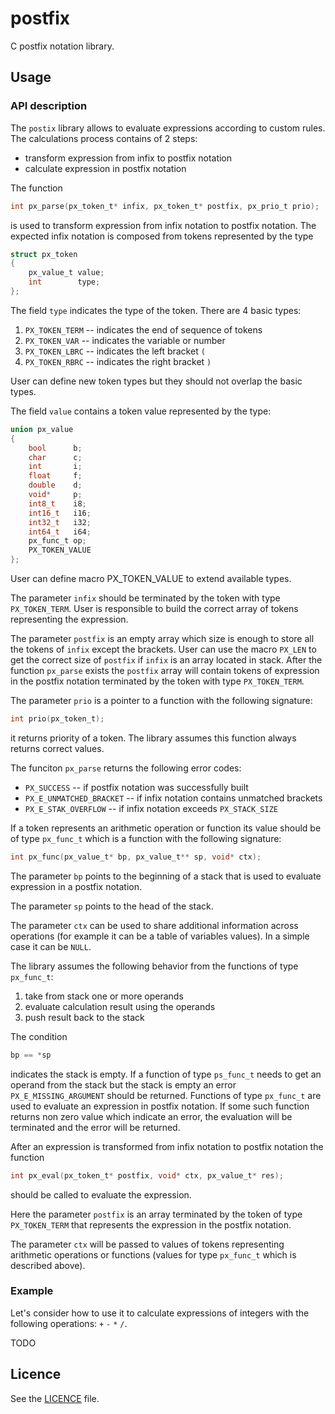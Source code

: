 # postfix

C postfix notation library.

## Usage

### API description

The `postix` library allows to evaluate expressions according to custom rules.
The calculations process contains of 2 steps:

 * transform expression from infix to postfix notation
 * calculate expression in postfix notation

The function

```C
int px_parse(px_token_t* infix, px_token_t* postfix, px_prio_t prio);
```

is used to transform expression from infix notation to postfix notation. The
expected infix notation is composed from tokens represented by the type

```C
struct px_token
{
    px_value_t value;
    int        type;
};
```

The field `type` indicates the type of the token. There are 4 basic types:
 1. `PX_TOKEN_TERM` -- indicates the end of sequence of tokens
 2. `PX_TOKEN_VAR` -- indicates the variable or number
 3. `PX_TOKEN_LBRC` -- indicates the left bracket `(`
 4. `PX_TOKEN_RBRC` -- indicates the right bracket `)`

User can define new token types but they should not overlap the basic types.

The field `value` contains a token value represented by the type:

```C
union px_value
{
    bool      b;
    char      c;
    int       i;
    float     f;
    double    d;
    void*     p;
    int8_t    i8;
    int16_t   i16;
    int32_t   i32;
    int64_t   i64;
    px_func_t op;
    PX_TOKEN_VALUE
};
```

User can define macro PX_TOKEN_VALUE to extend available types.

The parameter `infix` should be terminated by the token with type
`PX_TOKEN_TERM`. User is responsible to build the correct array of tokens
representing the expression.

The parameter `postfix` is an empty array which size is enough to store all the
tokens of `infix` except the brackets. User can use the macro `PX_LEN` to get
the correct size of `postfix` if `infix` is an array located in stack. After
the function `px_parse` exists the `postfix` array will contain tokens of
expression in the postfix notation terminated by the token with type
`PX_TOKEN_TERM`.

The parameter `prio` is a pointer to a function with the following signature:

```C
int prio(px_token_t);
```

it returns priority of a token. The library assumes this function always
returns correct values.

The funciton `px_parse` returns the following error codes:

 * `PX_SUCCESS` -- if postfix notation was successfully built
 * `PX_E_UNMATCHED_BRACKET` -- if infix notation contains unmatched brackets
 * `PX_E_STAK_OVERFLOW` -- if infix notation exceeds `PX_STACK_SIZE`

If a token represents an arithmetic operation or function its value should be
of type `px_func_t` which is a function with the following signature:

```C
int px_func(px_value_t* bp, px_value_t** sp, void* ctx);
```

The parameter `bp` points to the beginning of a stack that is used to evaluate
expression in a postfix notation.

The parameter `sp` points to the head of the stack.

The parameter `ctx` can be used to share additional information across
operations (for example it can be a table of variables values). In a simple
case it can be `NULL`.

The library assumes the following behavior from the functions of type
`px_func_t`:

 1. take from stack one or more operands
 2. evaluate calculation result using the operands
 2. push result back to the stack

The condition

```C
bp == *sp
```

indicates the stack is empty. If a function of type `ps_func_t` needs to get an
operand from the stack but the stack is empty an error `PX_E_MISSING_ARGUMENT`
should be returned. Functions of type `px_func_t` are used to evaluate an
expression in postfix notation. If some such function returns non zero value
which indicate an error, the evaluation will be terminated and the error will
be returned.

After an expression is transformed from infix notation to postfix notation the
function

```C
int px_eval(px_token_t* postfix, void* ctx, px_value_t* res);
```

should be called to evaluate the expression.

Here the parameter `postfix` is an array terminated by the token of type
`PX_TOKEN_TERM` that represents the expression in the postfix notation.

The parameter `ctx` will be passed to values of tokens representing arithmetic
operations or functions (values for type `px_func_t` which is described above).

### Example

Let's consider how to use it to calculate expressions of integers with the
following operations: `+` `-` `*` `/`.

TODO

## Licence

See the [LICENCE](https://github.com/vbogretsov/postfix/blob/master/LICENSE) file.

